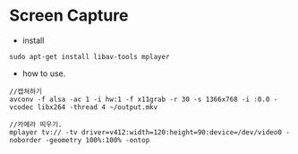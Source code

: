 Screen Capture
====

* install
```
sudo apt-get install libav-tools mplayer
```

* how to use.
```
//캡쳐하기
avconv -f alsa -ac 1 -i hw:1 -f x11grab -r 30 -s 1366x768 -i :0.0 -vcodec libx264 -thread 4 ~/output.mkv
```
```
//카메라 띄우기.
mplayer tv:// -tv driver=v412:width=120:height=90:device=/dev/video0 -noborder -geometry 100%:100% -ontop
```
